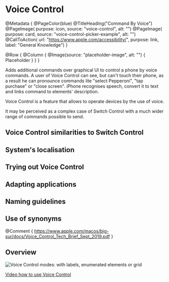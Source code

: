 # Voice Control

@Metadata {
    @PageColor(blue)
    @TitleHeading("Command By Voice")
    @PageImage(
               purpose: icon, 
               source: "voice-control", 
               alt: "")
    @PageImage(
               purpose: card, 
               source: "voice-control-picker-example", 
               alt: "")
    @CallToAction(
                url: "https://www.apple.com/accessibility/",
                purpose: link, 
                label: "General Knowledge")
}

@Row {
   @Column {
      @Image(source: "placeholder-image", alt: "") {
         Placeholder
      }
   }
}

Adds additional commands over graphical UI to control a phone by voice commands. A user of Voice Control can see, but can't touch their phone, as a result he can pronounce commands lite "select Pepperoni", "tap purchase" or "close screen". iPhone recognises speech, convert it to text and links command to elements' description.

Voice Control is a feature that allows to operate devices by the use of voice. 

It may be perceived as a complex case of Switch Control with a much wider range of commands possible to send.

## Voice Control similarities to Switch Control 

## System's localisation 

## Trying out Voice Control

## Adapting applications

## Naming guidelines 

## Use of synonyms 

@Comment {
    https://www.apple.com/macos/big-sur/docs/Voice_Control_Tech_Brief_Sept_2019.pdf
}





## Overview



![Voice Control modes: with labels, enumerated elements or grid](voice-control-picker-example)

 [Video how to use Voice Control](https://www.youtube.com/watch?v=eg22JaZWAgs)
